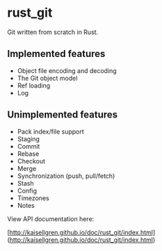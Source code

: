 rust_git
========

Git written from scratch in Rust.

## Implemented features

* Object file encoding and decoding
* The Git object model
* Ref loading
* Log

## Unimplemented features

* Pack index/file support
* Staging
* Commit
* Rebase
* Checkout
* Merge
* Synchronization (push, pull/fetch)
* Stash
* Config
* Timezones
* Notes

View API documentation here:

[http://kaisellgren.github.io/doc/rust_git/index.html] (http://kaisellgren.github.io/doc/rust_git/index.html)
